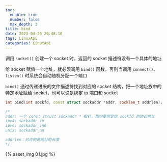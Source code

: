 ```yaml
---
toc:
  enable: true
  number: false
  max_depth: 3
title: bind
date: 2023-04-26 20:48:10
tags: LinuxApi
categories: LinuxApi
---
```


调用 `socket()` 创建一个 socket 时，返回的 socket 描述符没有一个具体的地址

给 socket 赋值一个地址，就必须调用 `bind()` 函数，否则当调用 `connect()`、`listen()` 时系统会自动随机分配一个端口

`bind()` 通过传递进来的文件描述符找到对应的 socket 结构，把一个地址族中的特定地址赋给 socket，也可以说是绑定 ip 端口和 socket

```cpp
int bind(int sockfd, const struct sockaddr *addr, socklen_t addrlen);

/*
addr: 一个 const struct sockaddr * 指针，指向要绑定给 sockfd 的协议地址
ipv4: sockaddr_in
ipv6: sockaddr_in6
unix: sockaddr_un

addrlen：对应的是地址的长度
*/
```

{% asset_img 01.jpg %}